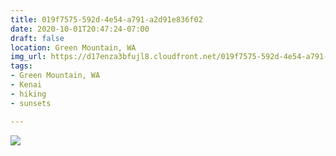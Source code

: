 ```yaml
---
title: 019f7575-592d-4e54-a791-a2d91e836f02
date: 2020-10-01T20:47:24-07:00
draft: false
location: Green Mountain, WA
img_url: https://d17enza3bfujl8.cloudfront.net/019f7575-592d-4e54-a791-a2d91e836f02.jpg
tags:
- Green Mountain, WA
- Kenai
- hiking
- sunsets

---
```


![](https://d17enza3bfujl8.cloudfront.net/019f7575-592d-4e54-a791-a2d91e836f02.jpg)

